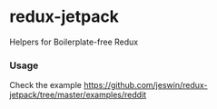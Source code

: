 # redux-jetpack
Helpers for Boilerplate-free Redux

### Usage
Check the example https://github.com/jeswin/redux-jetpack/tree/master/examples/reddit
